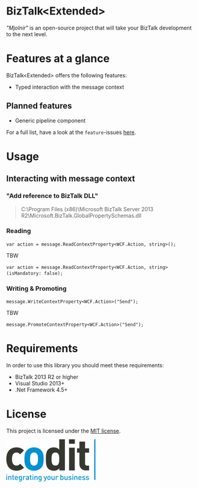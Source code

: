 BizTalk<Extended\>
======================
_"Mjolnir"_ is an open-source project that will take your BizTalk development to the next level.

# Features at a glance
BizTalk<Extended\> offers the following features:

- Typed interaction with the message context

## Planned features
- Generic pipeline component

For a full list, have a look at the `feature`-issues [here](./labels/feature).

# Usage
## Interacting with message context
### "Add reference to BizTalk DLL"

> C:\Program Files (x86)\Microsoft BizTalk Server 2013 R2\Microsoft.BizTalk.GlobalPropertySchemas.dll

### Reading

	var action = message.ReadContextProperty<WCF.Action, string>();

TBW

	var action = message.ReadContextProperty<WCF.Action, string>(isMandatory: false);

### Writing & Promoting

	message.WriteContextProperty<WCF.Action>("Send");

TBW

	message.PromoteContextProperty<WCF.Action>("Send");

# Requirements
In order to use this library you should meet these requirements:

- BizTalk 2013 R2 or higher
- Visual Studio 2013+
- .Net Framework 4.5+

# License
This project is licensed under the [MIT license](license).


![Codit Logo](assets/codit_logo.png)